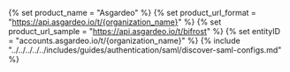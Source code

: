 {% set product_name = "Asgardeo" %}
{% set product_url_format = "https://api.asgardeo.io/t/{organization_name}" %}
{% set product_url_sample = "https://api.asgardeo.io/t/bifrost" %}
{% set entityID = "accounts.asgardeo.io/t/{organization_name}" %}
{% include "../../../../../includes/guides/authentication/saml/discover-saml-configs.md" %}